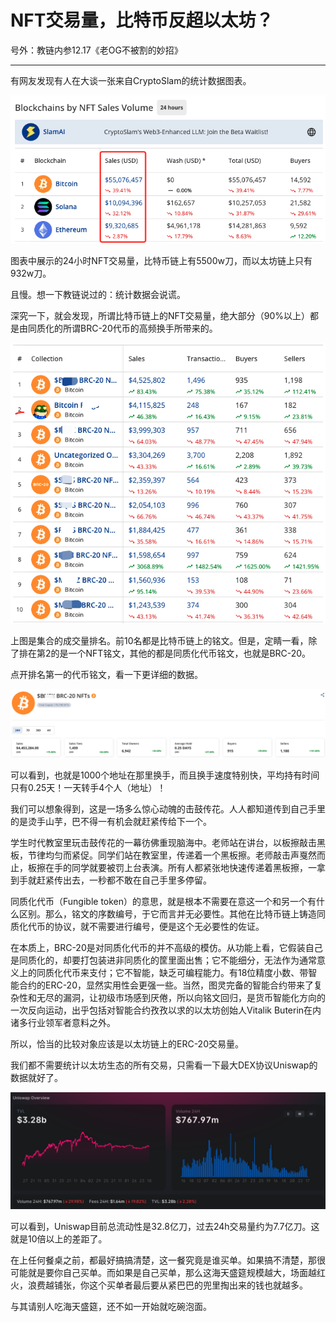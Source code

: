 # NFT交易量，比特币反超以太坊？

号外：教链内参12.17《老OG不被割的妙招》

* * *

有网友发现有人在大谈一张来自CryptoSlam的统计数据图表。

![](2023-12-18-A01.png)

图表中展示的24小时NFT交易量，比特币链上有5500w刀，而以太坊链上只有932w刀。

且慢。想一下教链说过的：统计数据会说谎。

深究一下，就会发现，所谓比特币链上的NFT交易量，绝大部分（90%以上）都是由同质化的所谓BRC-20代币的高频换手所带来的。

![](2023-12-18-A02.png)

上图是集合的成交量排名。前10名都是比特币链上的铭文。但是，定睛一看，除了排在第2的是一个NFT铭文，其他的都是同质化代币铭文，也就是BRC-20。

点开排名第一的代币铭文，看一下更详细的数据。

![](2023-12-18-A03.png)

可以看到，也就是1000个地址在那里换手，而且换手速度特别快，平均持有时间只有0.25天！一天转手4个人（地址）！

我们可以想象得到，这是一场多么惊心动魄的击鼓传花。人人都知道传到自己手里的是烫手山芋，巴不得一有机会就赶紧传给下一个。

学生时代教室里玩击鼓传花的一幕彷佛重现脑海中。老师站在讲台，以板擦敲击黑板，节律均匀而紧促。同学们站在教室里，传递着一个黑板擦。老师敲击声戛然而止，板擦在手的同学就要被罚上台表演。所有人都紧张地快速传递着黑板擦，一拿到手就赶紧传出去，一秒都不敢在自己手里多停留。

同质化代币（Fungible token）的意思，就是根本不需要在意这一个和另一个有什么区别。那么，铭文的序数编号，于它而言并无必要性。其他在比特币链上铸造同质化代币的协议，就不需要进行编号，便是这个无必要性的佐证。

在本质上，BRC-20是对同质化代币的并不高级的模仿。从功能上看，它假装自己是同质化的，却要打包装进非同质化的筐里面出售；它不能细分，无法作为通常意义上的同质化代币来支付；它不智能，缺乏可编程能力。有18位精度小数、带智能合约的ERC-20，显然实用性会更强一些。当然，图灵完备的智能合约带来了复杂性和无尽的漏洞，让初级市场感到厌倦，所以向铭文回归，是货币智能化方向的一次反向运动，出乎包括对智能合约孜孜以求的以太坊创始人Vitalik Buterin在内诸多行业领军者意料之外。

所以，恰当的比较对象应该是以太坊链上的ERC-20交易量。

我们都不需要统计以太坊生态的所有交易，只需看一下最大DEX协议Uniswap的数据就好了。

![](2023-12-18-A04.png)

可以看到，Uniswap目前总流动性是32.8亿刀，过去24h交易量约为7.7亿刀。这就是10倍以上的差距了。

在上任何餐桌之前，都最好搞搞清楚，这一餐究竟是谁买单。如果搞不清楚，那很可能就是要你自己买单。而如果是自己买单，那么这海天盛筵规模越大，场面越红火，浪费越铺张，你这个买单者最后要从紧巴巴的兜里掏出来的钱也就越多。

与其请别人吃海天盛筵，还不如一开始就吃碗泡面。

